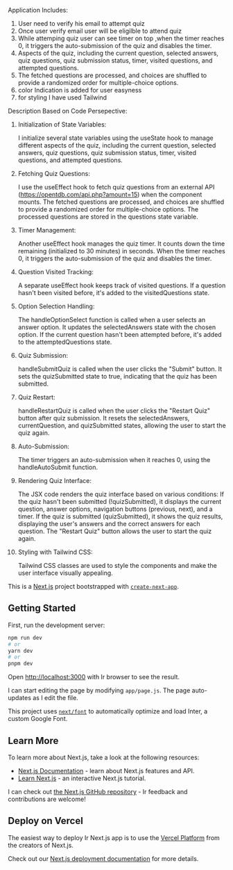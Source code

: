 Application Includes:
1. User need to verify his email to attempt quiz
2. Once user verify email user will be eligilble to attend quiz
3. While attemping quiz user can see timer on top ,when the timer reaches 0, it triggers the auto-submission of the quiz and disables the timer.
4. Aspects of the quiz, including the current question, selected answers, quiz questions, quiz submission status, timer, visited questions, and attempted questions.
5. The fetched questions are processed, and choices are shuffled to provide a randomized order for multiple-choice options.
6. color Indication is added for user easyness
7. for styling I have used Tailwind


Description Based on Code Persepective:
1. Initialization of State Variables:

    I initialize several state variables using the useState hook to manage different aspects of the quiz, including the current question, selected answers, quiz questions, quiz submission status, timer, visited questions, and attempted questions.

2. Fetching Quiz Questions:

    I use the useEffect hook to fetch quiz questions from an external API (https://opentdb.com/api.php?amount=15) when the component mounts.
    The fetched questions are processed, and choices are shuffled to provide a randomized order for multiple-choice options.
    The processed questions are stored in the questions state variable.

3. Timer Management:

    Another useEffect hook manages the quiz timer.
    It counts down the time remaining (initialized to 30 minutes) in seconds.
    When the timer reaches 0, it triggers the auto-submission of the quiz and disables the timer.

4. Question Visited Tracking:

    A separate useEffect hook keeps track of visited questions.
    If a question hasn't been visited before, it's added to the visitedQuestions state.

5. Option Selection Handling:

    The handleOptionSelect function is called when a user selects an answer option.
    It updates the selectedAnswers state with the chosen option.
    If the current question hasn't been attempted before, it's added to the attemptedQuestions state.

6. Quiz Submission:

    handleSubmitQuiz is called when the user clicks the "Submit" button.
    It sets the quizSubmitted state to true, indicating that the quiz has been submitted.

7. Quiz Restart:

    handleRestartQuiz is called when the user clicks the "Restart Quiz" button after quiz submission.
    It resets the selectedAnswers, currentQuestion, and quizSubmitted states, allowing the user to start the quiz again.

8. Auto-Submission:

    The timer triggers an auto-submission when it reaches 0, using the handleAutoSubmit function.

9. Rendering Quiz Interface:

    The JSX code renders the quiz interface based on various conditions:
        If the quiz hasn't been submitted (!quizSubmitted), it displays the current question, answer options, navigation buttons (previous, next), and a timer.
        If the quiz is submitted (quizSubmitted), it shows the quiz results, displaying the user's answers and the correct answers for each question.
        The "Restart Quiz" button allows the user to start the quiz again.

10. Styling with Tailwind CSS:

    Tailwind CSS classes are used to style the components and make the user interface visually appealing.


This is a [Next.js](https://nextjs.org/) project bootstrapped with [`create-next-app`](https://github.com/vercel/next.js/tree/canary/packages/create-next-app).

## Getting Started

First, run the development server:

```bash
npm run dev
# or
yarn dev
# or
pnpm dev
```

Open [http://localhost:3000](http://localhost:3000) with Ir browser to see the result.

I can start editing the page by modifying `app/page.js`. The page auto-updates as I edit the file.

This project uses [`next/font`](https://nextjs.org/docs/basic-features/font-optimization) to automatically optimize and load Inter, a custom Google Font.

## Learn More

To learn more about Next.js, take a look at the following resources:

- [Next.js Documentation](https://nextjs.org/docs) - learn about Next.js features and API.
- [Learn Next.js](https://nextjs.org/learn) - an interactive Next.js tutorial.

I can check out [the Next.js GitHub repository](https://github.com/vercel/next.js/) - Ir feedback and contributions are welcome!

## Deploy on Vercel

The easiest way to deploy Ir Next.js app is to use the [Vercel Platform](https://vercel.com/new?utm_medium=default-template&filter=next.js&utm_source=create-next-app&utm_campaign=create-next-app-readme) from the creators of Next.js.

Check out our [Next.js deployment documentation](https://nextjs.org/docs/deployment) for more details.
